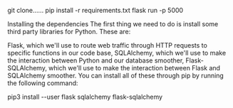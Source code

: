 git clone......
 pip install -r requirements.txt
flask run -p 5000

Installing the dependencies
The first thing we need to do is install some third party libraries for Python. These are:

Flask, which we'll use to route web traffic through HTTP requests to specific functions in our code base,
SQLAlchemy, which we'll use to make the interaction between Python and our database smoother,
Flask-SQLAlchemy, which we'll use to make the interaction between Flask and SQLAlchemy smoother.
You can install all of these through pip by running the following command:

pip3 install --user flask sqlalchemy flask-sqlalchemy